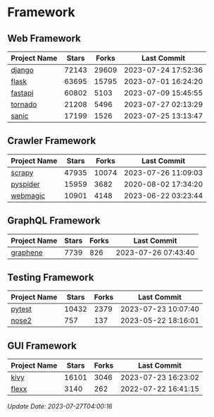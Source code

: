 # Framework

## Web Framework
| Project Name | Stars | Forks | Last Commit |
| ------------ | ----- | ----- | ----------- |
| [django](https://github.com/django/django) | 72143 | 29609 | 2023-07-24 17:52:36 |
| [flask](https://github.com/pallets/flask) | 63695 | 15795 | 2023-07-01 16:24:20 |
| [fastapi](https://github.com/tiangolo/fastapi) | 60802 | 5103 | 2023-07-09 15:45:55 |
| [tornado](https://github.com/tornadoweb/tornado) | 21208 | 5496 | 2023-07-27 02:13:29 |
| [sanic](https://github.com/sanic-org/sanic) | 17199 | 1526 | 2023-07-25 13:13:47 |

## Crawler Framework
| Project Name | Stars | Forks | Last Commit |
| ------------ | ----- | ----- | ----------- |
| [scrapy](https://github.com/scrapy/scrapy) | 47935 | 10074 | 2023-07-26 11:09:03 |
| [pyspider](https://github.com/binux/pyspider) | 15959 | 3682 | 2020-08-02 17:34:20 |
| [webmagic](https://github.com/code4craft/webmagic) | 10901 | 4148 | 2023-06-22 03:23:44 |

## GraphQL Framework
| Project Name | Stars | Forks | Last Commit |
| ------------ | ----- | ----- | ----------- |
| [graphene](https://github.com/graphql-python/graphene) | 7739 | 826 | 2023-07-26 07:43:40 |

## Testing Framework
| Project Name | Stars | Forks | Last Commit |
| ------------ | ----- | ----- | ----------- |
| [pytest](https://github.com/pytest-dev/pytest) | 10432 | 2379 | 2023-07-23 10:07:40 |
| [nose2](https://github.com/nose-devs/nose2) | 757 | 137 | 2023-05-22 18:16:01 |

## GUI Framework
| Project Name | Stars | Forks | Last Commit |
| ------------ | ----- | ----- | ----------- |
| [kivy](https://github.com/kivy/kivy) | 16101 | 3046 | 2023-07-23 16:23:02 |
| [flexx](https://github.com/flexxui/flexx) | 3140 | 262 | 2022-07-22 16:41:15 |

*Update Date: 2023-07-27T04:00:16*